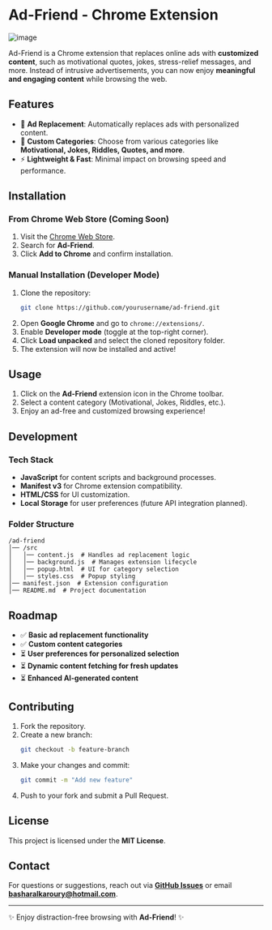 # Ad-Friend - Chrome Extension
![image](https://github.com/user-attachments/assets/c0981b0d-5843-45bc-be20-30dfd2833d0b)

Ad-Friend is a Chrome extension that replaces online ads with **customized content**, such as motivational quotes, jokes, stress-relief messages, and more. Instead of intrusive advertisements, you can now enjoy **meaningful and engaging content** while browsing the web.

## Features
- 🚀 **Ad Replacement**: Automatically replaces ads with personalized content.
- 🎨 **Custom Categories**: Choose from various categories like **Motivational, Jokes, Riddles, Quotes, and more**.
- ⚡ **Lightweight & Fast**: Minimal impact on browsing speed and performance.

## Installation
### From Chrome Web Store (Coming Soon)
1. Visit the [Chrome Web Store](https://chrome.google.com/webstore/).
2. Search for **Ad-Friend**.
3. Click **Add to Chrome** and confirm installation.

### Manual Installation (Developer Mode)
1. Clone the repository:
   ```sh
   git clone https://github.com/yourusername/ad-friend.git
   ```
2. Open **Google Chrome** and go to `chrome://extensions/`.
3. Enable **Developer mode** (toggle at the top-right corner).
4. Click **Load unpacked** and select the cloned repository folder.
5. The extension will now be installed and active!

## Usage
1. Click on the **Ad-Friend** extension icon in the Chrome toolbar.
2. Select a content category (Motivational, Jokes, Riddles, etc.).
3. Enjoy an ad-free and customized browsing experience!

## Development
### Tech Stack
- **JavaScript** for content scripts and background processes.
- **Manifest v3** for Chrome extension compatibility.
- **HTML/CSS** for UI customization.
- **Local Storage** for user preferences (future API integration planned).

### Folder Structure
```
/ad-friend
│── /src
│   │── content.js  # Handles ad replacement logic
│   │── background.js  # Manages extension lifecycle
│   │── popup.html  # UI for category selection
│   │── styles.css  # Popup styling
│── manifest.json  # Extension configuration
│── README.md  # Project documentation
```

## Roadmap
- ✅ **Basic ad replacement functionality**
- ✅ **Custom content categories**
- ⏳ **User preferences for personalized selection**
- ⏳ **Dynamic content fetching for fresh updates**
- ⏳ **Enhanced AI-generated content**

## Contributing
1. Fork the repository.
2. Create a new branch:
   ```sh
   git checkout -b feature-branch
   ```
3. Make your changes and commit:
   ```sh
   git commit -m "Add new feature"
   ```
4. Push to your fork and submit a Pull Request.

## License
This project is licensed under the **MIT License**.

## Contact
For questions or suggestions, reach out via **[GitHub Issues](https://github.com/bashar-karoury/ad-friend/issues)** or email **basharalkaroury@hotmail.com**.

---
✨ Enjoy distraction-free browsing with **Ad-Friend**! ✨
